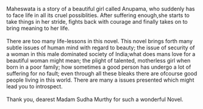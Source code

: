 <html><body><p>Maheswata is a story of a beautiful girl called Anupama, who suddenly has to face life in all its cruel possiblities. After suffering enough,she starts to take things in her stride, fights back with courage and finally takes on to bring meaning to her life.<br><br>There are too many life-lessons in this novel. This novel brings forth many subtle issues of human mind with regard to beauty; the issue of security of  a woman in this male dominated society of India;what does mans love for a beautiful woman might mean; the plight of talented, motherless girl when born in a poor family; how sometimes a good person has undergo a lot of suffering for no fault; even through all these bleaks there are ofcourse good people living in this world. There are many a issues presented which might lead you to introspect.<br><br>Thank you, dearest Madam Sudha Murthy for such a wonderful Novel.</p></body></html>
